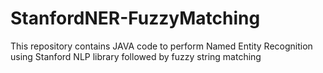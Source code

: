# StanfordNER-FuzzyMatching
This repository contains JAVA code to perform Named Entity Recognition using Stanford NLP library followed by fuzzy string matching
